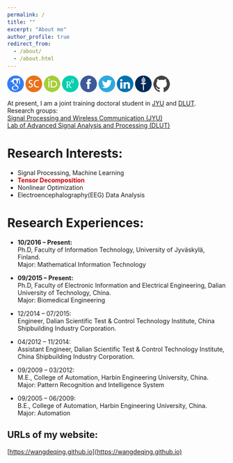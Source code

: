 ```yaml
---
permalink: /
title: ""
excerpt: "About me"
author_profile: true
redirect_from: 
  - /about/
  - /about.html
---
```


<a href="https://scholar.google.com/citations?user=gAIOHx8AAAAJ&amp;hl=en" target="_blank"><img src="/images/icon/GoogleScholar-icon.png" width="38" height="38" alt="Google Scholar Profile" /></a>
<a href="https://www.scopus.com/authid/detail.uri?authorId=57190948224" target="_blank"><img src="/images/icon/scopus-icon.png" width="38" height="38" alt="Google Scholar Profile" /></a>
<a href="https://orcid.org/0000-0002-1333-0928" target="_blank"><img src="/images/icon/orcid-icon.png" width="38" height="38" alt="ORCID" /></a>
<a href="https://www.researchgate.net/profile/Deqing_Wang4" target="_blank"><img src="/images/icon/Researchgate-icon.png" width="38" height="38" alt="Researchgate" /></a>
<a href="https://www.facebook.com/wangdeqing" target="_blank"><img src="/images/icon/facebook-icon.png" width="38" height="38" alt="Facebook Profile" longdesc="https://www.facebook.com/wangdeqing" /></a>
<a href="https://twitter.com/wangdeqing" target="_blank"><img src="/images/icon/twitter-icon.png" width="38" height="38" alt="Twitter Profile" longdesc="https://twitter.com/wangdeqing" /></a>
<a href="https://www.linkedin.com/in/wangdeqing/" target="_blank"><img src="/images/icon/linkedin-icon.png" width="38" height="38" alt="Linkedin Profile" longdesc="https://www.linkedin.com/in/wangdeqing/" /></a>
<a href="https://converis.jyu.fi/converis/portal/Person/4565746?auxfun=&amp;lang=en_GB" target="_blank"><img src="/images/icon/JYU-icon.png" width="38" height="38" alt="JYU Profile" longdesc="https://converis.jyu.fi/converis/portal/Person/4565746?auxfun=&amp;lang=en_GB" /></a>
<a href="https://github.com/wangdeqing" target="_blank"><img src="/images/icon/github-icon.png" width="38" height="38" alt="Github Profile" longdesc="https://converis.jyu.fi/converis/portal/Person/4565746?auxfun=&amp;lang=en_GB" /></a>

At present, I am a joint training doctoral student in <a href="https://www.jyu.fi/en" target="_blank">JYU</a> and <a href="https://www.dlut.edu.cn" target="_blank">DLUT</a>.<br>
Research groups:<br>
<a href="https://www.jyu.fi/it/en/research/research-areas/software-and-telecommunication-technology/signal-processing" target="_blank">Signal Processing and Wireless Communication (JYU)</a><br>
<a href="http://www.escience.cn/people/cong/asap.html" target="_blank">Lab of Advanced Signal Analysis and Processing (DLUT)</a>

Research Interests:
======
- Signal Processing, Machine Learning<br>
- <a style="color:#CC0000"><strong>Tensor Decomposition</strong></a><br>
- Nonlinear Optimization<br>
- Electroencephalography(EEG) Data Analysis

Research Experiences:
======
* **10/2016 – Present:**<br>
Ph.D, Faculty of Information Technology, University of Jyväskylä, Finland.<br>
Major: Mathematical Information Technology

* **09/2015 – Present:**<br>
Ph.D, Faculty of Electronic Information and Electrical Engineering, Dalian University of Technology, China.<br>
Major: Biomedical Engineering

* 12/2014 – 07/2015:<br>
Engineer, Dalian Scientific Test & Control Technology Institute, China Shipbuilding Industry Corporation.

* 04/2012 – 11/2014:<br>
Assistant Engineer, Dalian Scientific Test & Control Technology Institute, China Shipbuilding Industry Corporation.

* 09/2009 – 03/2012:<br>
M.E., College of Automation, Harbin Engineering University, China.<br>
Major: Pattern Recognition and Intelligence System

* 09/2005 – 06/2009:<br>
B.E., College of Automation, Harbin Engineering University, China.<br>
Major: Automation

URLs of my website:
------
[https://wangdeqing.github.io](https://wangdeqing.github.io)
